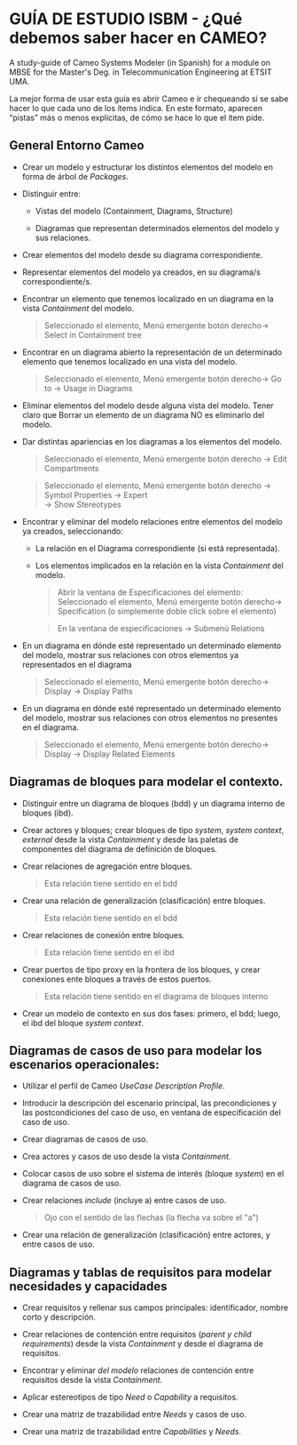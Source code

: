 # GUÍA DE ESTUDIO ISBM - ¿Qué debemos saber hacer en CAMEO?
A study-guide of Cameo Systems Modeler (in Spanish) for a module on MBSE for the Master's Deg. in Telecommunication Engineering at ETSIT UMA.  

La mejor forma de usar esta guía es abrir Cameo e ir chequeando si se sabe hacer
lo que cada uno de los ítems indica. En este formato, aparecen “pistas” más o
menos explícitas, de cómo se hace lo que el ítem pide.

## General Entorno Cameo

*   Crear un modelo y estructurar los distintos elementos del modelo en forma de
    árbol de *Packages*.

*   Distinguir entre:

    *   Vistas del modelo (Containment, Diagrams, Structure)

    *   Diagramas que representan determinados elementos del modelo y sus
    relaciones.

*   Crear elementos del modelo desde su diagrama correspondiente.

*   Representar elementos del modelo ya creados, en su diagrama/s
    correspondiente/s.

*   Encontrar un elemento que tenemos localizado en un diagrama en la vista
    *Containment* del modelo.

    > Seleccionado el elemento, Menú emergente botón derecho-\> Select in
    > Containment tree

*   Encontrar en un diagrama abierto la representación de un determinado
    elemento que tenemos localizado en una vista del modelo.

    > Seleccionado el elemento, Menú emergente botón derecho-\> Go to -\> Usage in
    > Diagrams

*   Eliminar elementos del modelo desde alguna vista del modelo. Tener claro que
    Borrar un elemento de un diagrama NO es eliminarlo del modelo.

*   Dar distintas apariencias en los diagramas a los elementos del modelo.

    > Seleccionado el elemento, Menú emergente botón derecho -\> Edit Compartments
    
    > Seleccionado el elemento, Menú emergente botón derecho -\> Symbol Properties
    > \-\> Expert  
    > \-\> Show Stereotypes

*   Encontrar y eliminar del modelo relaciones entre elementos del modelo ya
    creados, seleccionando:

    *   La relación en el Diagrama correspondiente (si está representada).

    *   Los elementos implicados en la relación en la vista *Containment* del
        modelo.

        > Abrir la ventana de Especificaciones del elemento: Seleccionado el
        > elemento, Menú emergente botón derecho-\> Specification (o simplemente
        > doble click sobre el elemento)

        > En la ventana de especificaciones -\> Submenú Relations

*   En un diagrama en dónde esté representado un determinado elemento del
    modelo, mostrar sus relaciones con otros elementos ya representados en el
    diagrama

    > Seleccionado el elemento, Menú emergente botón derecho-\> Display -\>
    > Display Paths

*   En un diagrama en dónde esté representado un determinado elemento del
    modelo, mostrar sus relaciones con otros elementos no presentes en el
    diagrama.

    > Seleccionado el elemento, Menú emergente botón derecho-\> Display -\>
    > Display Related Elements

## Diagramas de bloques para modelar el contexto.

*   Distinguir entre un diagrama de bloques (bdd) y un diagrama interno de
    bloques (ibd).

*   Crear actores y bloques; crear bloques de tipo *system*, *system* *context*,
    *external* desde la vista *Containment* y desde las paletas de componentes
    del diagrama de definición de bloques.

*   Crear relaciones de agregación entre bloques.

    > Esta relación tiene sentido en el bdd

*   Crear una relación de generalización (clasificación) entre bloques.

    > Esta relación tiene sentido en el bdd

*   Crear relaciones de conexión entre bloques.

    > Esta relación tiene sentido en el ibd

*   Crear puertos de tipo proxy en la frontera de los bloques, y crear
    conexiones ente bloques a través de estos puertos.

    > Esta relación tiene sentido en el diagrama de bloques interno

*   Crear un modelo de contexto en sus dos fases: primero, el bdd; luego, el ibd
    del bloque *system context*.

## Diagramas de casos de uso para modelar los escenarios operacionales:

*   Utilizar el perfil de Cameo *UseCase Description Profile*.

*   Introducir la descripción del escenario principal, las precondiciones y las
    postcondiciones del caso de uso, en ventana de especificación del caso de
    uso.

*   Crear diagramas de casos de uso.

*   Crea actores y casos de uso desde la vista *Containment.*

*   Colocar casos de uso sobre el sistema de interés (bloque *system*) en el
    diagrama de casos de uso.

*   Crear relaciones *include* (incluye a) entre casos de uso.

    > Ojo con el sentido de las flechas (la flecha va sobre el "a")

*   Crear una relación de generalización (clasificación) entre actores, y entre
    casos de uso.

## Diagramas y tablas de requisitos para modelar necesidades y capacidades

*   Crear requisitos y rellenar sus campos principales: identificador, nombre
    corto y descripción.

*   Crear relaciones de contención entre requisitos (*parent y child
    requirements*) desde la vista *Containment* y desde el diagrama de
    requisitos.

*   Encontrar y eliminar *del modelo* relaciones de contención entre requisitos
    desde la vista *Containment.*

*   Aplicar estereotipos de tipo *Need* o *Capability* a requisitos.

*   Crear una matriz de trazabilidad entre *Needs* y casos de uso.

*   Crear una matriz de trazabilidad entre *Capabilities* y *Needs*.

